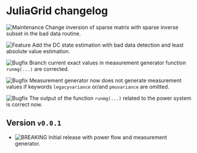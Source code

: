 # JuliaGrid changelog

![Maintenance][badge-maintenance] Change inversion of sparse matrix with sparse inverse subset in the bad data routine.

![Feature][badge-feature] Add the DC state estimation with bad data detection and least absolute value estimation.

![Bugfix][badge-bugfix] Branch current exact values in measurement generator function `runmg(...)` are corrected.

![Bugfix][badge-bugfix] Measurement generator now does not generate measurement values if keywords `legacyvariance` or/and `pmuvariance` are omitted.

![Bugfix][badge-bugfix] The output of the function `runmg(...)` related to the power system is correct now.


## Version `v0.0.1`

* ![BREAKING][badge-breaking] Initial release with power flow and measurement generator.


[badge-feature]: https://img.shields.io/badge/feature-green.svg
[badge-breaking]: https://img.shields.io/badge/BREAKING-red.svg
[badge-bugfix]: https://img.shields.io/badge/bugfix-purple.svg
[badge-maintenance]: https://img.shields.io/badge/Maintained%3F-no-red.svg
